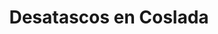 ---
id: 'service-33'

title: 'Desatascos en Coslada'
titleMeta: "Desatascos y Poceros en Coslada - Desatrancos Urgentes "
lugar: 'Coslada'
canonical: https://www.desatascos-madrid.com/desatascos/coslada
mediumImage: 'desatascos-coslada-md.jpg'
largeImage: 'desatascos-coslada-md.jpg'
detailBreadcrumbSubTitle: 'Single Service'
metaContent: "Desatascos Pociten en Coslada 🚨: Expertos en desatascos y pocería. Soluciones rápidas y económicas para tus problemas de atascos. ¡Llámanos al ☎️ 647 376 782! 😊"

detailBreadcrumbDesc: 'Empresa de poceros en Coslada con los mejores precios'



title2: 'Desatascos y Poceros en Coslada'
#PARRAFO color negro de fondo y letras en verde
detailSubTitle: 'Desatascos en Coslada: Soluciones profesionales en Pocería'

#PARRAFO slider
parrafo: "Soluciones rápidas y eficientes en desatascos y desatrancos en Coslada - ¡Confía en Desatascos Pociten"

#PARRAFO Primera pregunta



descripcion: "La importancia de un buen servicio de desatascos es crucial para mantener un entorno saludable en hogares y negocios. Cuando se presentan problemas de atascos o inundaciones, es necesario contar con una empresa de confianza que garantice soluciones rápidas y eficientes. En este artículo, te presentamos a Desatascos Pociten, una empresa especializada en desatascos en Coslada y desatrancos en Coslada.."
detailDesc: ""
#PARRAFO Segunda pregunta
pregunta2: "¿POR QUÉ ELEGIR DESATASCOS POCITEN EN COSLADA?"
descripcion1: "Nuestra empresa cuenta con años de experiencia en el sector, ofreciendo servicios de calidad y profesionalismo a todos nuestros clientes. Nos preocupamos por ofrecer soluciones a medida y adaptadas a las necesidades específicas de cada situación."


#PARRAFO Tercera pregunta
pregunta3: ""
descripcion3: ""

#Set inner Html con contenido variable

contenidoDescripcion: "
<h2>SERVICIOS OFRECIDOS EN COSLADA</h2>
<h3>Desatascos y desatrancos</h3>
<p>Nos encargamos de solucionar cualquier problema de atascos y obstrucciones en tuberías, desagües y sistemas de alcantarillado. Nuestros servicios incluyen:</p>
<li><strong>Técnicas y herramientas utilizadas:</strong> Utilizamos equipos de última generación y técnicas avanzadas para localizar y eliminar atascos de manera rápida y eficiente.</li>
<br>
<li><strong>Prevención de problemas futuros:</strong> Además de solucionar el problema actual, ofrecemos asesoramiento para prevenir futuros atascos y garantizar el correcto funcionamiento del sistema de saneamiento.</li>
<br>

<h3>Limpieza de alcantarillado y fosas sépticas</h3>
<p>Realizamos trabajos de limpieza y mantenimiento en sistemas de alcantarillado y fosas sépticas, asegurando un entorno limpio y libre de olores desagradables.</p>
<li><strong>Mantenimiento preventivo: </strong>Realizamos inspecciones y limpiezas periódodicas para evitar la acumulación de residuos y garantizar el correcto funcionamiento del sistema.</li>
<br>
<li><strong>Eliminación de olores y atascos: </strong>Con nuestros métodos de limpieza, eliminamos eficazmente los malos olores y los atascos, mejorando la calidad de vida de nuestros clientes.</li>
<br>
<h3>Inspección y localización de averías</h3>
<p>Contamos con tecnología avanzada para realizar inspecciones y localizar averías en tuberías y sistemas de alcantarillado, lo que nos permite ofrecer soluciones rápidas y precisas.</p>
<br>
<li><strong>Cámaras de inspección: </strong>Utilizamos cámaras de inspección de alta resolución para visualizar el interior de las tuberías y detectar obstrucciones, fugas o daños.</li>
<br>
<li><strong>Detección de fugas y filtraciones:</strong> Mediante técnicas de detección no invasivas, identificamos fugas y filtraciones en tuberías y sistemas de alcantarillado, evitando daños mayores y costosos.</li>
<br>
<h2>VENTAJAS DE CONTRATAR A DESATASCOS POCITEN EN COSLADA</h2>
<h3>Profesionales cualificados y experimentados</h3>
<p>Nuestro equipo está formado por técnicos altamente cualificados y con años de experiencia en el sector de los desatascos y desatrancos. Su amplio conocimiento y experiencia garantizan soluciones eficientes y de alta calidad.</p>
<br>

<h3>Tecnología y maquinaria de última generación</h3>
<p>Nos mantenemos a la vanguardia en tecnología y maquinaria, lo que nos permite ofrecer un servicio más rápido y preciso a nuestros clientes. La inversión en equipos de última generación nos permite solucionar problemas de manera más efectiva y con menor impacto en el entorno.</p>
<br>
<h3>Servicio rápido y eficiente</h3>
<p>Entendemos que los problemas de desatascos y desatrancos pueden ser urgentes y causar molestias en el día a día. Por ello, nos comprometemos a ofrecer un servicio rápido y eficiente, minimizando el tiempo de espera y garantizando la satisfacción del cliente.</p>
<br>
<h3>Precios competitivos y transparentes</h3>
<p>Nos esforzamos por ofrecer precios competitivos y transparentes. No creemos en sorpresas desagradables, por lo que proporcionamos presupuestos claros y detallados antes de comenzar cualquier trabajo.</p>

"

#PARRAFO Cuarta pregunta

descripcion4: "Desatascos Pociten es la empresa líder en servicios de desatascos y desatrancos en Coslada. Nuestro compromiso con la calidad, la eficiencia y la satisfacción del cliente nos convierte en la opción ideal para solucionar cualquier problema de atascos y saneamiento en la zona."

#PARRAFO Quinta pregunta
descripcion5: "Estamos comprometidos con brindar el mejor servicio de desatascos y desatrancos en Coslada. Si tienes algún problema relacionado con atascos, no dudes en contactarnos y recibirás la atención y soluciones que mereces."


#FAqs de la pagina

accordionData:
 [
    {
      question: '¿Cuánto tiempo tardan en llegar a mi domicilio en caso de urgencia?',
      answer:
        'Nos esforzamos por atender las urgencias lo más rápido posible. Nuestro tiempo de respuesta varía según la distancia y el tráfico, pero en general, llegamos en menos de una hora.',
    },
    {
      question: '¿Qué tipo de mantenimiento ofrecen para prevenir futuros atascos?',
      answer:
        'Realizamos limpiezas e inspecciones periódicas en tuberías, desagües y sistemas de alcantarillado para evitar la acumulación de residuos y garantizar el correcto funcionamiento del sistema.
',
    },
    {
      question: '¿Cómo puedo saber si tengo una fuga en mi sistema de tuberías?',
      answer:
        'Algunos signos de una fuga pueden incluir un aumento inusual en la factura de agua, manchas de humedad en paredes o techos, olores desagradables o la presencia de moho. Si sospechas de una fuga, te recomendamos contactar con nuestros profesionales para realizar una inspección y localizar el problema.',
    },
      {
      question: '¿Ofrecen garantía en sus trabajos?',
      answer: 'Sí, en Desatascos Pociten ofrecemos garantía en todos nuestros trabajos. Nuestro objetivo es asegurar la satisfacción del cliente y la calidad de nuestras soluciones. La duración de la garantía varía según el tipo de trabajo realizado, pero siempre nos comprometemos a resolver cualquier problema que pueda surgir dentro del período de garantía.'
    },
      {
      question: '¿Qué métodos de pago aceptan?',
      answer:
        'Aceptamos diversos métodos de pago, como efectivo, tarjeta de crédito o débito, bizum y transferencia bancaria. Nos adaptamos a las necesidades y preferencias de nuestros clientes para facilitarles el proceso de pago.'
    },
  ]


#OPCIONES LI

option1: '✅ Pisos y viviendas en general con problemas de atascos en bañeras, fregaderos o inodoros.'
option2: '✅ Chalets individuales, adosados o pareados de clientes particulares en general con problemas de atascos en arquetas de hojas o tierra. '
option3: '✅ Colegios con atascos en general de aseos y arquetas de patios.'
option4: '✅ Urbanizaciones con atascos, arquetas deterioradas, problemas de tuberías o bajantes.'
option5: '✅ Restaurantes con problemas de atascos en cocina, fregaderos o en los aseos de los clientes.'
option6: '✅ Instalaciones deportivas con problemas en los desagües de las piscina o vaciado de arquetas en los vestuarios.'
option7: '✅ Hoteles para el mantenimiento de sus instalaciones, queriendo dar siempre el mejor servicio a sus huéspedes.'
option8: '✅ Multinacionales para incidencias o mantenimiento de las instalaciones distribuidas en sus oficinas.'
option9: '✅ Naves industriales, que generan residuos que sin remedio se acumulan en sus arquetas produciendo atrancos.'


#PARRAFO TEXTO FONDO NEGRO LETRAS VERDES ANTES DE BOTON

parrafo1: '<h2>24 HORAS A TU SERVICIO</h2>'


isFeatured: true
---